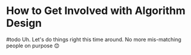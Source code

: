 # How to Get Involved with Algorithm Design
#todo
Uh. Let's do things right this time around. No more mis-matching people on purpose 😊